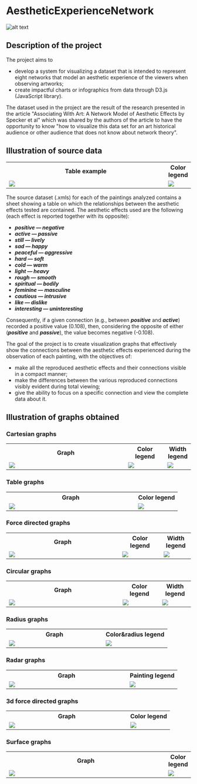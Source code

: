 # AestheticExperienceNetwork

![alt text](screenshot/0_first_page.png)

## Description of the project
The project aims to
- develop a system for visualizing a dataset that is intended to represent eight networks that model an aesthetic experience of the viewers when observing artworks;
- create impactful charts or infographics from data through D3.js (JavaScript library).

The dataset used in the project are the result of the research presented in the article "Associating With Art: A Network Model of Aesthetic Effects by Specker et al" which was shared by the authors of the article to have the opportunity to know "how to visualize this data set for an art historical audience or other audience that does not know about network theory". 


## Illustration of source data
<table align="center">
	<tr>
		<th>Table example</th>
		<th>Color legend</th>
	</tr>
	<tr>
		<td width=90%><img src="res/aesthetic_experience_network_image_example.png" /></td>
		<td width=10%><img src="res/aesthetic_experience_network_image_legend.png" /></td>
	</tr>
</table>

The source dataset (.xmls) for each of the paintings analyzed contains a sheet showing a table on which the relationships between the aesthetic effects tested are contained. The aesthetic effects used are the following (each effect is reported together with its opposite):
- ***positive — negative***
- ***active — passive***
- ***still — lively***
- ***sad — happy***
- ***peaceful — aggressive***
- ***hard — soft***
- ***cold — warm***
- ***light — heavy***
- ***rough — smooth***
- ***spiritual — bodily***
- ***feminine — masculine***
- ***cautious — intrusive***
- ***like — dislike***
- ***interesting — uninteresting***

Consequently, if a given connection (e.g., between ***positive*** and ***active***) recorded a positive value (0.108), then, considering the opposite of either (***positive*** and ***passive***), the value becomes negative (-0.108).

The goal of the project is to create visualization graphs that effectively show the connections between the aesthetic effects experienced during the observation of each painting, with the objectives of:
- make all the reproduced aesthetic effects and their connections visible in a compact manner;
- make the differences between the various reproduced connections visibly evident during total viewing;
- give the ability to focus on a specific connection and view the complete data about it.


## Illustration of graphs obtained
### Cartesian graphs
<table align="center">
	<tr>
		<th>Graph</th>
		<th>Color legend</th>
		<th>Width legend</th>
	</tr>
	<tr>
		<td width=64.5%><img src="screenshot/graph/1_cartesianGraphs.png" /></td>
		<td width=21.3%><img src="screenshot/legend/1_0_legend.png" /></td>
		<td width=14.2%><img src="screenshot/legend/1_1_legend.png" /></td>
	</tr>
</table>


### Table graphs
<table align="center">
	<tr>
		<th>Graph</th>
		<th>Color legend</th>
	</tr>
	<tr>
		<td width=75.2%><img src="screenshot/graph/2_tableGraphs.png" /></td>
		<td width=24.8%><img src="screenshot/legend/2_legend.png" /></td>
	</tr>
</table>


### Force directed graphs
<table align="center">
	<tr>
		<th>Graph</th>
		<th>Color legend</th>
		<th>Width legend</th>
	</tr>
	<tr>
		<td width=60%><img src="screenshot/graph/3_forceDirectedGraphs.png" /></td>
		<td width=22%><img src="screenshot/legend/3_0_legend.png" /></td>
		<td width=16%><img src="screenshot/legend/3_1_legend.png" /></td>
	</tr>
</table>


### Circular graphs
<table align="center">
	<tr>
		<th>Graph</th>
		<th>Color legend</th>
		<th>Width legend</th>
	</tr>
	<tr>
		<td width=60%><img src="screenshot/graph/4_circularGraphs.png"/></td>
		<td width=21%><img src="screenshot/legend/4_0_legend.png"/></td>
		<td width=16.7%><img src="screenshot/legend/4_1_legend.png"/></td>
	</tr>
</table>


### Radius graphs
<table align="center">
	<tr>
		<th>Graph</th>
		<th>Color&radius legend</th>
	</tr>
	<tr>
		<td width=60%><img src="screenshot/graph/5_radiusGraphs.png"/></td>
		<td><img src="screenshot/legend/5_legend.png"/></td>
	</tr>
</table>


### Radar graphs
<table align="center">
	<tr>
		<th>Graph</th>
		<th>Painting legend</th>
	</tr>
	<tr>
		<td width=70.5%><img src="screenshot/graph/6_radarGraphs.png"/></td>
		<td width=29.5%><img src="screenshot/legend/6_legend.png"/></td>
	</tr>
</table>


### 3d force directed graphs
<table align="center">
	<tr>
		<th>Graph</th>
		<th>Color legend</th>
	</tr>
	<tr>
		<td width=74%><img src="screenshot/graph/7_3dForceDirectedGraphs.png"/></td>
		<td width=26%><img src="screenshot/legend/7_legend.png"/></td>
	</tr>
</table>


### Surface graphs
<table align="center">
	<tr>
		<th>Graph</th>
		<th>Color legend</th>
	</tr>
	<tr>
		<td width=87%><img src="screenshot/graph/8_surfaceGraphs.png"/></td>
		<td width=13%><img src="screenshot/legend/8_legend.png"/></td>
	</tr>
</table>
